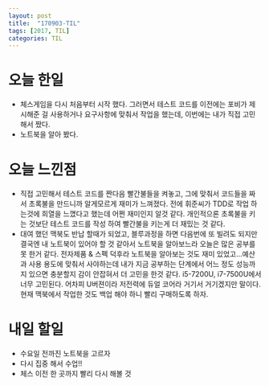 ```yaml
---
layout: post
title:  "170903-TIL"
tags: [2017, TIL]
categories: TIL
---
```

오늘 한일
========
- 체스게임을 다시 처음부터 시작 했다. 그러면서 테스트 코드를 이전에는 포비가 제시해준 걸 사용하거나 요구사항에 맞춰서 작업을 했는데, 이번에는 내가 직접 고민해서 짰다.
- 노트북을 알아 봤다.

오늘 느낀점
=========
- 직접 고민해서 테스트 코드를 짠다음 빨간불들을 켜놓고, 그에 맞춰서 코드들을 짜서 초록불을 만드니까 알게모르게 재미가 느껴졌다. 전에 휘준씨가 TDD로 작업 하는것에 희열을 느꼈다고 했는데 어쩐 재미인지 알것 같다. 개인적으론 초록불을 키는 것보단 테스트 코드를 작성 하여 빨간불을 키는게 더 재밌는 것 같다.
- 대여 했던 맥북도 반납 할때가 되었고, 블루과정을 하면 다음번에 또 빌려도 되지만 결국엔 내 노트북이 있어야 할 것 같아서 노트북을 알아보느라 오늘은 많은 공부를 못 한거 같다. 전자제품 & 스펙 덕후라 노트북을 알아보는 것도 재미 있었고...예산과 사용 용도에 맞춰서 사야하는데 내가 지금 공부하는 단계에서 어느 정도 성능까지 있으면 충분할지 감이 안잡혀서 더 고민을 한것 같다. i5-7200U, i7-7500U에서 너무 고민된다. 어차피 U버젼이라 저전력에 듀얼 코어라 거기서 거기겠지만 말이다. 현재 맥북에서 작업한 것도 백업 해야 하니 빨리 구매하도록 하자.

내일 할일
========
- 수요일 전까진 노트북을 고르자
- 다시 집중 해서 수업!!
- 체스 이전 한 곳까지 빨리 다시 해볼 것

